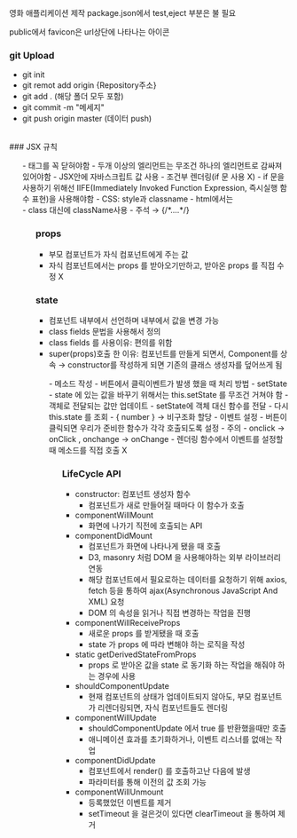 영화 애플리케이션 제작
package.json에서 test,eject 부분은 불 필요

public에서 favicon은 url상단에 나타나는 아이콘

### git Upload
- git init
- git remot add origin {Repository주소}
- git add . (해당 폴더 모두 포함)
- git commit -m "메세지"
- git push origin master (데이터 push)
<br>
### JSX 규칙
<ol>
    - 태그를 꼭 닫혀야함
    - 두개 이상의 엘리먼트는 무조건 하나의 엘리먼트로 감싸져 있어야함
    - JSX안에 자바스크립트 값 사용
    - 조건부 렌더링(if 문 사용 X)
        - if 문을 사용하기 위해선 IIFE(Immediately Invoked Function Expression, 즉시실행 함수 표현)을 사용해야함
    - CSS: style과 classname
        - html에서는 <div class="hello">
        - class 대신에 className사용
    - 주석 → {/*....*/}
<ul>

### props
- 부모 컴포넌트가 자식 컴포넌트에게 주는 값
- 자식 컴포넌트에서는 props 를 받아오기만하고, 받아온 props 를 직접 수정 X

### state
- 컴포넌트 내부에서 선언하며 내부에서 값을 변경 가능
- class fields 문법을 사용해서 정의
- class fields 를 사용이유: 편의를 위함
- super(props)호출 한 이유: 컴포넌트를 만들게 되면서, Component를 상속 → constructor를 작성하게 되면 기존의 클래스 생성자를 덮어쓰게 됨
<ol>
    - 메소드 작성
        - 버튼에서 클릭이벤트가 발생 했을 때 처리 방법
    - setState
        - state 에 있는 값을 바꾸기 위해서는 this.setState 를 무조건 거쳐야 함
        - 객체로 전달되는 값만 업데이트
    - setState에 객체 대신 함수를 전달
        - 다시 this.state 를 조회
        - { number } → 비구조화 할당
    - 이벤트 설정
        - 버튼이 클릭되면 우리가 준비한 함수가 각각 호출되도록 설정
        - 주의
            - onclick → onClick , onchange → onChange
            - 렌더링 함수에서 이벤트를 설정할때 메소드를 직접 호출 X
<ul>


### LifeCycle API

- constructor: 컴포넌트 생성자 함수
    - 컴포넌트가 새로 만들어질 때마다 이 함수가 호출
- componentWillMount
    - 화면에 나가기 직전에 호출되는 API
- componentDidMount
    - 컴포넌트가 화면에 나타나게 됐을 때 호출
    - D3, masonry 처럼 DOM 을 사용해야하는 외부 라이브러리 연동
    - 해당 컴포넌트에서 필요로하는 데이터를 요청하기 위해 axios, fetch 등을 통하여 ajax(Asynchronous JavaScript And XML) 요청
    - DOM 의 속성을 읽거나 직접 변경하는 작업을 진행
- componentWillReceiveProps
    - 새로운 props 를 받게됐을 때 호출
    - state 가 props 에 따라 변해야 하는 로직을 작성
- static getDerivedStateFromProps
    - props 로 받아온 값을 state 로 동기화 하는 작업을 해줘야 하는 경우에 사용
- shouldComponentUpdate
    - 현재 컴포넌트의 상태가 업데이트되지 않아도, 부모 컴포넌트가 리렌더링되면, 자식 컴포넌트들도 렌더링
- componentWillUpdate
    - shouldComponentUpdate 에서 true 를 반환했을때만 호출
    - 애니메이션 효과를 초기화하거나, 이벤트 리스너를 없애는 작업
- componentDidUpdate
    - 컴포넌트에서 render() 를 호출하고난 다음에 발생
    - 파라미터를 통해 이전의 값 조회 가능
- componentWillUnmount
    - 등록했었던 이벤트를 제거
    - setTimeout 을 걸은것이 있다면 clearTimeout 을 통하여 제거
